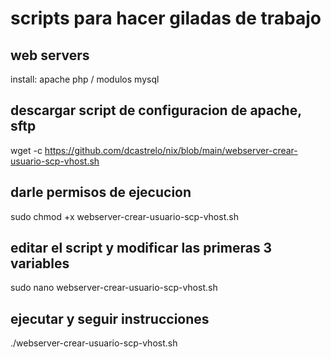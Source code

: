 # scripts para hacer giladas de trabajo

## web servers
install:
apache
php / modulos
mysql

## descargar script de configuracion de apache, sftp
wget -c https://github.com/dcastrelo/nix/blob/main/webserver-crear-usuario-scp-vhost.sh

## darle permisos de ejecucion
sudo chmod +x webserver-crear-usuario-scp-vhost.sh

## editar el script y modificar las primeras 3 variables
sudo nano webserver-crear-usuario-scp-vhost.sh

## ejecutar y seguir instrucciones
./webserver-crear-usuario-scp-vhost.sh